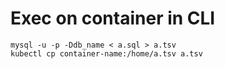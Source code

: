 # Exec on container in CLI

```shell
mysql -u -p -Ddb_name < a.sql > a.tsv
kubectl cp container-name:/home/a.tsv a.tsv
```
